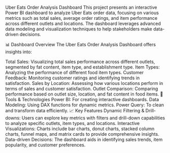 Uber Eats Order Analysis Dashboard
This project presents an interactive Power BI dashboard to analyze Uber Eats order data, focusing on various metrics such as total sales, average order ratings, and item performance across different outlets and locations. The dashboard leverages advanced data modeling and visualization techniques to help stakeholders make data-driven decisions.

📊 Dashboard Overview
The Uber Eats Order Analysis Dashboard offers insights into:

Total Sales: Visualizing total sales performance across different outlets, segmented by fat content, item type, and establishment type.
Item Types: Analyzing the performance of different food item types.
Customer Feedback: Monitoring customer ratings and identifying trends in satisfaction.
Sales by Location: Assessing how various locations perform in terms of sales and customer satisfaction.
Outlet Comparison: Comparing performance based on outlet size, location, and fat content in food items.
🔧 Tools & Technologies
Power BI: For creating interactive dashboards.
Data Modeling: Using DAX functions for dynamic metrics.
Power Query: To clean and transform data efficiently.
📈 Key Features
Dynamic Filtering & Drill-downs: Users can explore key metrics with filters and drill-down capabilities to analyze specific outlets, item types, and locations.
Interactive Visualizations: Charts include bar charts, donut charts, stacked column charts, funnel maps, and matrix cards to provide comprehensive insights.
Data-driven Decisions: The dashboard aids in identifying sales trends, item popularity, and customer preferences.
